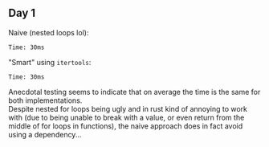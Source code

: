 ## Day 1

Naive (nested loops lol):

```
Time: 30ms
```

"Smart" using `itertools`:

```
Time: 30ms
```

Anecdotal testing seems to indicate that on average the time is the same for both implementations.  
Despite nested for loops being ugly and in rust kind of annoying to work with (due to being unable to break with a value, or even return from the middle of for loops in functions), the naive approach does in fact avoid using a dependency...
